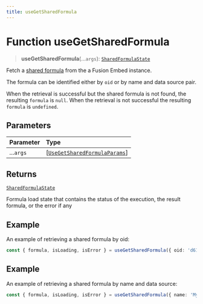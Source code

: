 ```yaml
---
title: useGetSharedFormula
---
```


# Function useGetSharedFormula <Badge type="fusionEmbed" text="Fusion Embed" />

> **useGetSharedFormula**(...`args`): [`SharedFormulaState`](../type-aliases/type-alias.SharedFormulaState.md)

Fetch a [shared formula](https://docs.sisense.com/main/SisenseLinux/shared-formulas.htm) from the a Fusion Embed instance.

The formula can be identified either by `oid` or by name and data source pair.

When the retrieval is successful but the shared formula is not found, the resulting `formula` is `null`. When the retrieval is not successful the resulting `formula` is `undefined`.

## Parameters

| Parameter | Type |
| :------ | :------ |
| ...`args` | [[`UseGetSharedFormulaParams`](../interfaces/interface.UseGetSharedFormulaParams.md)] |

## Returns

[`SharedFormulaState`](../type-aliases/type-alias.SharedFormulaState.md)

Formula load state that contains the status of the execution, the result formula, or the error if any

## Example

An example of retrieving a shared formula by oid:
   ```ts
   const { formula, isLoading, isError } = useGetSharedFormula({ oid: 'd61c337b-fabc-4e9e-b4cc-a30116857153' })
   ```

## Example

An example of retrieving a shared formula by name and data source:
   ```ts
   const { formula, isLoading, isError } = useGetSharedFormula({ name: 'My Shared Formula', datasource: DM.DataSource })
   ```
